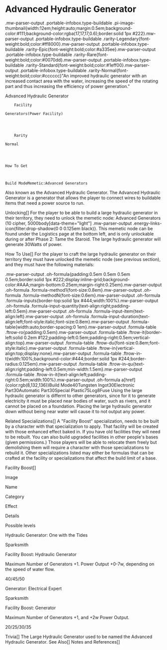 # Advanced Hydraulic Generator

.mw-parser-output .portable-infobox.type-buildable .pi-image-thumbnail{width:12em;height:auto;margin:0.5em;background-color:#111;background-color:rgba(17,17,17,0.6);border:solid 1px #222}.mw-parser-output .portable-infobox.type-buildable .rarity-Legendary{font-weight:bold;color:#ff8000}.mw-parser-output .portable-infobox.type-buildable .rarity-Epic{font-weight:bold;color:#a335ee}.mw-parser-output .portable-infobox.type-buildable .rarity-Rare{font-weight:bold;color:#0070dd}.mw-parser-output .portable-infobox.type-buildable .rarity-Standard{font-weight:bold;color:#1eff00}.mw-parser-output .portable-infobox.type-buildable .rarity-Normal{font-weight:bold;color:#cccccc}"An improved hydraulic generator with an increased contact area with the water, increasing the speed of the rotating part and thus increasing the efficiency of power generation."

Advanced Hydraulic Generator


	
		
		
	
	


	

	
		Facility
	
	Generators(Power Facility)



	
		Rarity
	
	Normal




	How To Get


	
	Build ModeMemetic:Advanced Generators





Also known as the Advanced Hydraulic Generator. The Advanced Hydraulic Generator is a generator that allows the player to connect wires to buildable items that need a power source to run.

Unlocking[]
For the player to be able to build a large hydraulic generator in their territory, they need to unlock the memetic node: Advanced Generators (10 cipher,  5000body[data-theme="light"] .mw-parser-output .energy-links-icon{filter:drop-shadow(0 0 0.125em black)}. This memetic node can be found under the Logistics page at the bottom left, and is only unlockable during or after Phase 2: Tame the Staroid. The large hydraulic generator will generate 30Watts of power.

How To Use[]
For the player to craft the large hydraulic generator on their territory they must have unlocked the memetic node (see previous section), and they must have the following materials:

.mw-parser-output .oh-formula{padding:0.5em 0.5em 0.5em 0.5em;border:solid 1px #222;display:inline-grid;background-color:#AAA;margin-bottom:0.25em;margin-right:0.25em}.mw-parser-output .oh-formula .formula-method1{font-size:0.8em}.mw-parser-output .oh-formula .formula-methodN{font-size:0.6em}.mw-parser-output .oh-formula .formula-inputs{border-top:solid 1px #444;width:100%}.mw-parser-output .oh-formula .formula-input-quantity{text-align:right;padding-left:0.5em}.mw-parser-output .oh-formula .formula-input-item{text-align:left}.mw-parser-output .oh-formula .formula-input-duration{text-align:left;font-style:italic;font-size:0.8em}.mw-parser-output .formula-table{width:auto;border-spacing:0 1em}.mw-parser-output .formula-table .ftrow-ro{padding:0.5em}.mw-parser-output .formula-table .ftrow-it{border-left:solid 0.2em #122;padding-left:0.5em;padding-right:0.5em;vertical-align:top}.mw-parser-output .formula-table .ftrow-du{font-size:0.8em;font-style:italic}.mw-parser-output .formula-table .ftrow-in{vertical-align:top;display:none}.mw-parser-output .formula-table .ftrow-in-t{width:100%;background-color:#444;border:solid 1px #244;border-radius:0.125em}.mw-parser-output .formula-table .ftrow-in-qu{text-align:right;padding-left:0.5em;min-width:1.5em}.mw-parser-output .formula-table .ftrow-in-it{text-align:left;padding-right:0.5em;width:100%}.mw-parser-output .oh-formula a[href]{color:rgb(8,132,136)}Build Mode40Tungsten Ingot30Electronic Part30Automatic Part30Special Plastic75Log8Fuse
Using the large hydraulic generator is differnt to other generators, since for it to generate electricity it must be placed near bodies of water, such as rivers, and it cannot be placed on a foundation. Placing the large hydraulic generator down without being near water will cause it to not output any power.

Related Specializations[]
A "Facility Boost" specialization, needs to be built by a character with that specialization to apply. That facility will be created with those enhanced effect baked in. If you have old facilities they will need to be rebuilt. You can also build upgraded facilities in other people's bases (given permissions.) Those players will be able to relocate them freely but demolishing them will require a character with those specializations to rebuild it. Other specializations listed may either be formulas that can be crafted at the facility or specializations that affect the build limit of a base.

Facility Boost[]


Image

Name

Category

Effect

Details

Possible levels




Hydraulic Generator: One with the Tides

Sparksmith

Facility Boost: Hydraulic Generator

Maximum Number of Generators +1. Power Output +0-7w, depending on the speed of water flow.

40/45/50




Generator: Electrical Expert

Sparksmith

Facility Boost: Generator

Maximum Number of Generators +1, and +2w Power Output.

20/25/30/35

Trivia[]
The Large Hydraulic Generator used to be named the Advanced Hydraulic Generator.
See Also[]
Notes and References[]
